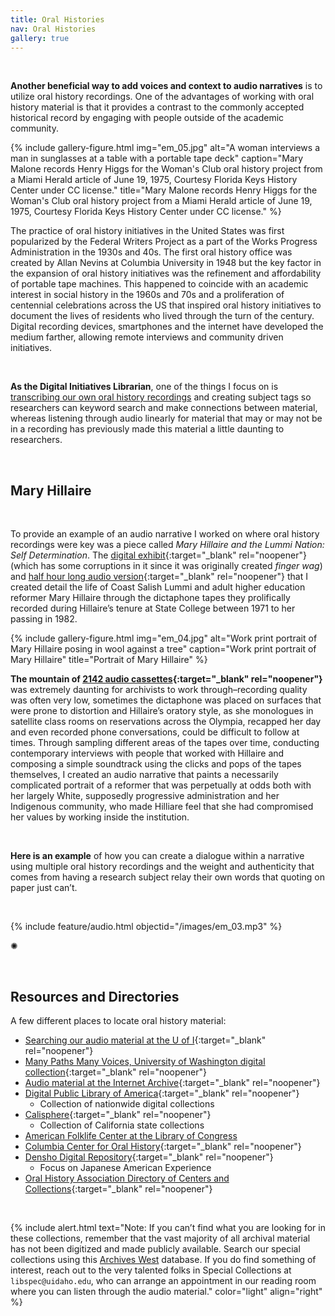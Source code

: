 ```yaml
---
title: Oral Histories
nav: Oral Histories
gallery: true
---
```


<br>

**Another beneficial way to add voices and context to audio narratives** is to utilize oral history recordings. One of the advantages of working with oral history material is that it provides a contrast to the commonly accepted historical record by engaging with people outside of the academic community.

{% include gallery-figure.html img="em_05.jpg" alt="A woman interviews a man in sunglasses at a table with a portable tape deck" caption="Mary Malone records Henry Higgs for the Woman's Club oral history project from a Miami Herald article of June 19, 1975, Courtesy Florida Keys History Center under CC license." title="Mary Malone records Henry Higgs for the Woman's Club oral history project from a Miami Herald article of June 19, 1975, Courtesy Florida Keys History Center under CC license." %}

The practice of oral history initiatives in the United States was first popularized by the Federal Writers Project as a part of the Works Progress Administration in the 1930s and 40s. The first oral history office was created by Allan Nevins at Columbia University in 1948 but the key factor in the expansion of oral history initiatives was the refinement and affordability of portable tape machines. This happened to coincide with an academic interest in social history in the 1960s and 70s and a proliferation of centennial celebrations across the US that inspired oral history initiatives to document the lives of residents who lived through the turn of the century. Digital recording devices, smartphones and the internet have developed the medium farther, allowing remote interviews and community driven initiatives.

<br>

**As the Digital Initiatives Librarian**, one of the things I focus on is [transcribing our own oral history recordings](https://uidaholib.github.io/digital-collections-docs/content/transcription/00-intro.html) and creating subject tags so researchers can keyword search and make connections between material, whereas listening through audio linearly for material that may or may not be in a recording has previously made this material a little daunting to researchers. 

<br>

## Mary Hillaire

<br>

To provide an example of an audio narrative I worked on where oral history recordings were key was a piece called *Mary Hillaire and the Lummi Nation: Self Determination*. The [digital exhibit](https://collections.evergreen.edu/s/selfdetermination/page/Introduction){:target="_blank" rel="noopener"} (which has some corruptions in it since it was originally created *finger wag*) and [half hour long audio version](https://100tacks.bandcamp.com/album/mary-hillaire-and-the-lummi-nation-self-determination){:target="_blank" rel="noopener"} that I created detail the life of Coast Salish Lummi and adult higher education reformer Mary Hillaire through the dictaphone tapes they prolifically recorded during Hillaire’s tenure  at State College between 1971 to her passing in 1982. 

{% include gallery-figure.html img="em_04.jpg" alt="Work print portrait of Mary Hillaire posing in wool against a tree" caption="Work print portrait of Mary Hillaire" title="Portrait of Mary Hillaire" %}

**The mountain of [2142 audio cassettes](https://archiveswest.orbiscascade.org/ark:80444/xv44659){:target="_blank" rel="noopener"}** was extremely daunting for archivists to work through–recording quality was often very low, sometimes the dictaphone was placed on surfaces that were prone to distortion and Hillaire’s oratory style, as she monologues in satellite class rooms on reservations across the Olympia, recapped her day and even recorded phone conversations, could be difficult to follow at times. Through sampling different areas of the tapes over time, conducting contemporary interviews with people that worked with Hillaire and composing a simple soundtrack using the clicks and pops of the tapes themselves, I created an audio narrative that paints a necessarily complicated portrait of a reformer that was perpetually at odds both with her largely White, supposedly progressive administration and her Indigenous community, who made Hilliare feel that she had compromised her values by working inside the institution.

<br>

**Here is an example** of how you can create a dialogue within a narrative using multiple oral history recordings and the weight and authenticity that comes from having a research subject relay their own words that quoting on paper just can’t.  

<br>

{% include feature/audio.html objectid="/images/em_03.mp3" %}

<div class="symbol-container">
    <p class="symbol">&#10042;</p>
</div>

<br>

## Resources and Directories

A few different places to locate oral history material:

- [Searching our audio material at the U of I](https://digital.lib.uidaho.edu/search?Format=audio%2Fmp3){:target="_blank" rel="noopener"}
- [Many Paths Many Voices, University of Washington digital collection](https://content.lib.washington.edu/ohcweb/index.html){:target="_blank" rel="noopener"}
- [Audio material at the Internet Archive](https://archive.org/details/audio){:target="_blank" rel="noopener"}
- [Digital Public Library of America](https://dp.la/search?type=%22sound%22){:target="_blank" rel="noopener"}
    - Collection of nationwide digital collections
- [Calisphere](https://calisphere.org/search/?q=){:target="_blank" rel="noopener"}
    - Collection of California state collections
- [American Folklife Center at the Library of Congress](https://www.loc.gov/research-centers/american-folklife-center/collections/digital-collections/)
- [Columbia Center for Oral History](https://www.ccohr.incite.columbia.edu/){:target="_blank" rel="noopener"}
- [Densho Digital Repository](https://densho.org/collections/){:target="_blank" rel="noopener"}
    - Focus on Japanese American Experience
- [Oral History Association Directory of Centers and Collections](https://oralhistory.org/centers-and-collections/){:target="_blank" rel="noopener"}

<br>

 {% include alert.html text="Note: If you can’t find what you are looking for in these collections, remember that the vast majority of all archival material has not been digitized and made publicly available. Search our special collections using this [Archives West](https://archiveswest.orbiscascade.org/search.php?r=idu&q=) database. If you do find something of interest, reach out to the very talented folks in Special Collections at `libspec@uidaho.edu`, who can arrange an appointment in our reading room where you can listen through the audio material." color="light" align="right" %}

<br>